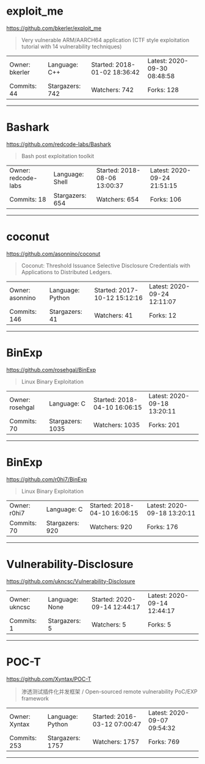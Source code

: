 # exploit_me

https://github.com/bkerler/exploit_me
<blockquote>
Very vulnerable ARM/AARCH64 application (CTF style exploitation tutorial with 14 vulnerability techniques)
</blockquote>

<table>
<tr><td>Owner: bkerler</td>
    <td>Language: C++</td>
    <td>Started: 2018-01-02 18:36:42</td>
    <td>Latest: 2020-09-30 08:48:58</td></tr>
<tr><td>Commits: 44</td>
    <td>Stargazers: 742</td>
    <td>Watchers: 742</td>
    <td>Forks: 128</td></tr>
</table>

---

# Bashark

https://github.com/redcode-labs/Bashark
<blockquote>
Bash post exploitation toolkit
</blockquote>

<table>
<tr><td>Owner: redcode-labs</td>
    <td>Language: Shell</td>
    <td>Started: 2018-08-06 13:00:37</td>
    <td>Latest: 2020-09-24 21:51:15</td></tr>
<tr><td>Commits: 18</td>
    <td>Stargazers: 654</td>
    <td>Watchers: 654</td>
    <td>Forks: 106</td></tr>
</table>

---

# coconut

https://github.com/asonnino/coconut
<blockquote>
Coconut: Threshold Issuance Selective Disclosure Credentials with Applications to Distributed Ledgers.
</blockquote>

<table>
<tr><td>Owner: asonnino</td>
    <td>Language: Python</td>
    <td>Started: 2017-10-12 15:12:16</td>
    <td>Latest: 2020-09-24 12:11:07</td></tr>
<tr><td>Commits: 146</td>
    <td>Stargazers: 41</td>
    <td>Watchers: 41</td>
    <td>Forks: 12</td></tr>
</table>

---

# BinExp

https://github.com/rosehgal/BinExp
<blockquote>
Linux Binary Exploitation
</blockquote>

<table>
<tr><td>Owner: rosehgal</td>
    <td>Language: C</td>
    <td>Started: 2018-04-10 16:06:15</td>
    <td>Latest: 2020-09-18 13:20:11</td></tr>
<tr><td>Commits: 70</td>
    <td>Stargazers: 1035</td>
    <td>Watchers: 1035</td>
    <td>Forks: 201</td></tr>
</table>

---

# BinExp

https://github.com/r0hi7/BinExp
<blockquote>
Linux Binary Exploitation
</blockquote>

<table>
<tr><td>Owner: r0hi7</td>
    <td>Language: C</td>
    <td>Started: 2018-04-10 16:06:15</td>
    <td>Latest: 2020-09-18 13:20:11</td></tr>
<tr><td>Commits: 70</td>
    <td>Stargazers: 920</td>
    <td>Watchers: 920</td>
    <td>Forks: 176</td></tr>
</table>

---

# Vulnerability-Disclosure

https://github.com/ukncsc/Vulnerability-Disclosure
<blockquote>
<no description>
</blockquote>

<table>
<tr><td>Owner: ukncsc</td>
    <td>Language: None</td>
    <td>Started: 2020-09-14 12:44:17</td>
    <td>Latest: 2020-09-14 12:44:17</td></tr>
<tr><td>Commits: 1</td>
    <td>Stargazers: 5</td>
    <td>Watchers: 5</td>
    <td>Forks: 5</td></tr>
</table>

---

# POC-T

https://github.com/Xyntax/POC-T
<blockquote>
渗透测试插件化并发框架 / Open-sourced remote vulnerability PoC/EXP framework
</blockquote>

<table>
<tr><td>Owner: Xyntax</td>
    <td>Language: Python</td>
    <td>Started: 2016-03-12 07:00:47</td>
    <td>Latest: 2020-09-07 09:54:32</td></tr>
<tr><td>Commits: 253</td>
    <td>Stargazers: 1757</td>
    <td>Watchers: 1757</td>
    <td>Forks: 769</td></tr>
</table>

---

